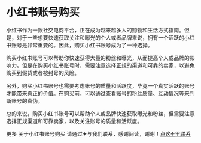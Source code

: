 # 小红书账号购买

小红书作为一款社交电商平台，正在成为越来越多人的购物和生活方式指南。但是，对于一些想要快速获取关注和曝光的个人或者品牌来说，拥有一个活跃的小红书账号是非常重要的。因此，购买小红书账号成为了一种选择。

购买小红书账号可以帮助你快速获得大量的粉丝和曝光，从而提高个人或品牌的影响力。但是在购买小红书账号时，需要注意选择正规的渠道和可靠的卖家，以避免购买到假货或者被封号的风险。

另外，购买小红书账号也需要考虑账号的质量和活跃度，毕竟一个真实活跃的账号才能带来真正的价值。在购买前，可以通过查看账号的粉丝质量、互动情况等来判断账号的真伪。

总的来说，购买小红书账号可以帮助个人或品牌快速获取曝光和粉丝，但需要注意选择正规渠道和可靠卖家，以及关注账号的质量和活跃度。

更多 关于小红书账号购买 请通过✈与我们联系，感谢阅读，谢谢！[点这✈里联系](https://ww.k02.cc)